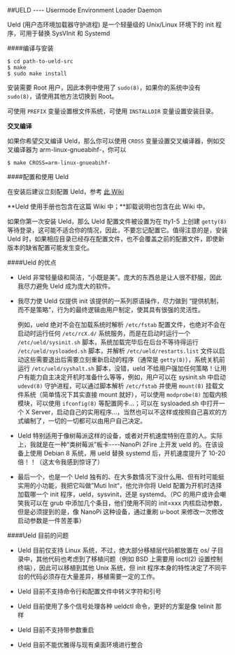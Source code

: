 









##UELD ---- Usermode Environment Loader Daemon

Ueld (用户态环境加载器守护进程) 是一个轻量级的 Unix/Linux 环境下的 init 程序，可用于替换 SysVInit 和 Systemd

####编译与安装

```
$ cd path-to-ueld-src
$ make
$ sudo make install
```

安装需要 Root 用户，因此本例中使用了 `sudo(8)`，如果你的系统中没有 `sudo(8)`，请使用其他方法切换到 Root。

可使用 `PREFIX` 变量设置根文件系统，可使用 `INSTALLDIR` 变量设置安装目录。

**交叉编译**

如果你希望交叉编译 Ueld，那么你可以使用 `CROSS` 变量设置交叉编译器，例如交叉编译器为 arm-linux-gnueabihf-，你可以

```
$ make CROSS=arm-linux-gnueabihf-
```

####配置和使用 Ueld

在安装后建议立刻配置 Ueld，参考 [此 Wiki](doc/zh_CN/userguide.md)

**Ueld 使用手册也包含在这篇 Wiki 中；**卸载说明也包含在此 Wiki 中。

如果你第一次安装 Ueld，那么 Ueld 配置文件被设置为在 tty1-5 上创建 `getty(8)` 等待登录，这可能不适合你的情况，因此，不要忘记配置它。值得注意的是，安装 Ueld 时，如果相应目录已经存在配置文件，也不会覆盖之前的配置文件，即使新版本的缺省配置可能发生变化。

####Ueld 的优点

- Ueld 非常轻量级和简洁，“小既是美”。庞大的东西总是让人很不舒服，因此我尽力避免 Ueld 成为庞大的软件。

- 我尽力使 Ueld 仅提供 init 该提供的一系列原语操作，尽力做到 “提供机制，而不是策略”，行为的最终逻辑由用户制定，使其具有很强的灵活性。

	例如，ueld 绝对不会在加载系统时解析 `/etc/fstab` 配置文件，也绝对不会在启动时运行任何 `/etc/rcX.d/` 系统服务，而是在启动时运行一个 `/etc/ueld/sysinit.sh` 脚本，系统加载完毕后在后台不等待得运行 `/etc/ueld/sysloaded.sh` 脚本，并解析 `/etc/ueld/restarts.list` 文件以启动这些需要退出后需要立刻重新启动的程序（通常是 `getty(8)`），系统关机前运行 `/etc/ueld/syshalt.sh` 脚本，没错，ueld 不给用户强加任何策略！让用户有能力自主决定开机时准备什么等等，例如，用户可以在 sysinit.sh 中启动 `udevd(8)` 守护进程，可以通过脚本解析 `/etc/fstab` 并使用 `mount(8)` 挂载文件系统（简单情况下其实直接 mount 就好），可以使用 `modprobe(8)` 加载内核模块，可以使用 `ifconfig(8)` 等配置网卡...；可以在 sysloaded.sh 中打开一个 X Server，启动自己的实用程序...，当然也可以不这样或按照自己喜欢的方式编制了，一切的一切都可以由用户自己决定。

- Ueld 特别适用于像树莓派这样的设备，或者对开机速度特别在意的人。实际上，我就是在一种“类树莓派”板卡----NanoPi 2Fire 上开发 ueld 的。在该设备上使用 Debian 8 系统，用 ueld 替换 systemd 后，开机速度提升了 10-20 倍！！（这太令我感到惊讶了）

- 最后一个，也是一个 Ueld 独有的、在大多数情况下没什么用、但有时可能挺实用的小功能，我把它叫做”Muti Init“，他允许你将 Ueld 配置为开机时选择加载哪一个 init 程序，ueld，sysvinit，还是 systemd。（PC 的用户或许会嘲笑我可以在 grub 中添加几个条目，他们使用不同的 init=xxx 内核启动参数，但是必须提到的是，像 NanoPi 这种设备，通过重刷 u-boot 来修改一次修改启动参数是一件苦差事）

####Ueld 目前的问题

- Ueld 目前仅支持 Linux 系统，不过，绝大部分移植层代码都放置在 os/ 子目录中，其他代码也考虑到了移植问题（例如 BSD 上需要用 ioctl(2) 设置控制终端），因此可以移植到其他 Unix 系统，但 init 程序本身的特性决定了不同平台的代码必须存在大量差异，移植需要一定的工作。

- Ueld 目前不支持命令行和配置文件中转义字符和引号

- Ueld 目前使用了多个信号处理各种 ueldctl 命令，更好的方案是像 telinit 那样

- Ueld 目前不支持带参数重启

- Ueld 目前不能优雅得与现有桌面环境进行整合
